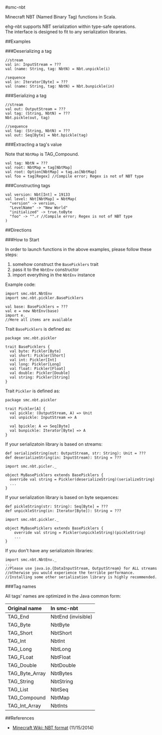 #smc-nbt

Minecraft NBT (Named Binary Tag) functions in Scala.

ehg-nbt supports NBT serialization within type-safe operations.<br>
The interface is designed to fit to any serialization libraries.

##Examples

###Deserializing a tag

	//stream
	val in: InputStream = ???
	val (name: String, tag: NbtN) = Nbt.unpickle(i)

	/sequence
	val in: Iterator[Byte] = ???
	val (name: String, tag: NbtN) = Nbt.bunpickle(in)

###Serializing a tag

	//stream
	val out: OutputStream = ???
	val tag: (String, NbtN) = ???
	Nbt.pickle(out, tag)

	//sequence
	val tag: (String, NbtN) = ???
	val out: Seq[Byte] = Nbt.bpickle(tag)

###Extracting a tag's value

Note that `NbtMap` is TAG_Compound.

	val tag: NbtN = ???
	val root: NbtMap = tag[NbtMap]
	val root: Option[NbtMap] = tag.as[NbtMap]
	val foo = tag[Regex] //Compile error; Regex is not of NBT type

###Constructing tags

	val version: Nbt[Int] = 19133
	val level: Nbt[NbtMap] = NbtMap(
	  "version" -> version,
	  "LevelName" -> "New World"
	  "initialized" -> true.toByte
	  "foo" -> "".r //Compile error; Regex is not of NBT type
	)

##Directions

###How to Start

In order to launch functions in the above examples, please follow these steps:

1. somehow construct the `BasePicklers` trait
2. pass it to the `NbtEnv` constructor
3. import everything in the `NbtEnv` instance

Example code:

	import smc.nbt.NbtEnv
	import smc.nbt.pickler.BasePicklers

	val base: BasePicklers = ???
	val e = new NbtEnv(base)
	import e._
	//Here all items are available

Trait `BasePicklers` is defined as:

	package smc.nbt.pickler

	trait BasePicklers {
      val byte: Pickler[Byte]
      val short: Pickler[Short]
      val int: Pickler[Int]
      val long: Pickler[Long]
      val float: Pickler[Float]
      val double: Pickler[Double]
      val string: Pickler[String]
    }

Trait `Pickler` is defined as:

	package smc.nbt.pickler

	trait Pickler[A] {
	  val pickle: (OutputStream, A) => Unit
	  val unpickle: InputStream => A

	  val bpickle: A => Seq[Byte]
	  val bunpickle: Iterator[Byte] => A
	}

If your serializatoin library is based on streams:

	def serializeString(out: OutputStream, str: String): Unit = ???
	def deserializeString(in: InputStream): String = ???

	import smc.nbt.picler._

	object MyBasePicklers extends BasePicklers {
	  override val string = Pickler(deserializeString)(serializeString)
	  ...
	}

If your serialization library is based on byte sequences:

	def pickleString(str: String): Seq[Byte] = ???
	def unpickleString(in: Iterator[Byte]): String = ???

	import smc.nbt.pickler._

	object MyBasePicklers extends BasePicklers {
		override val string = Pickler(unpickleString)(pickleString)
		...
	}

If you don't have any serializatoin libraries:

	import smc.nbt.NbtEnv._
	...
	//Please use java.io.{DataInputStream, OutputStream} for ALL streams
	//otherwise you would experience the terrible performance.
	//Installing some other serialization library is highly recommended.

###Tag names

All tags' names are optimized in the Java common form:

|Original name|In smc-nbt|
|:--|:--|
|TAG_End|NbtEnd (invisible)|
|TAG_Byte|NbtByte|
|TAG_Short|NbtShort|
|TAG_Int|NbtInt|
|TAG_Long|NbtLong|
|TAG_FLoat|NbtFloat|
|TAG_Double|NbtDouble|
|TAG_Byte_Array|NbtBytes|
|TAG_String|NbtString|
|TAG_List|NbtSeq|
|TAG_Compound|NbtMap|
|TAG_Int_Array|NbtInts|

##References

- [Minecraft Wiki: NBT format](http://minecraft.gamepedia.com/NBT_format) (11/15/2014)
